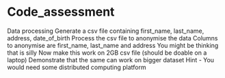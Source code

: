 # Code_assessment

Data processing
Generate a csv file containing first_name, last_name, address, date_of_birth
Process the csv file to anonymise the data
Columns to anonymise are first_name, last_name and address
You might be thinking that is silly
Now make this work on 2GB csv file (should be doable on a laptop)
Demonstrate that the same can work on bigger dataset
Hint - You would need some distributed computing platform
